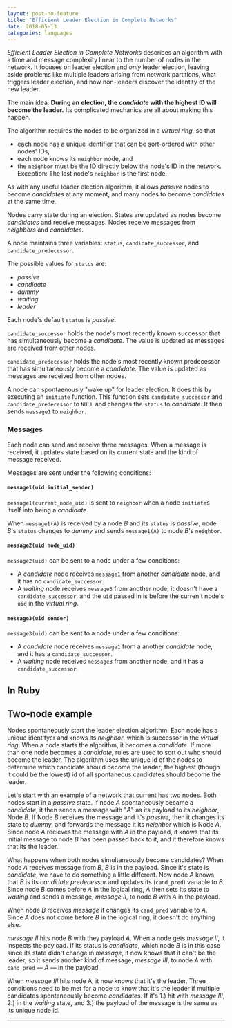 ```yaml
---
layout: post-no-feature
title: "Efficient Leader Election in Complete Networks"
date: 2018-05-13
categories: languages
---
```


*Efficient Leader Election in Complete Networks* describes an algorithm with a
time and message complexity linear to the number of nodes in the network. It
focuses on leader election and *only* leader election, leaving aside problems
like multiple leaders arising from network partitions, what triggers leader
election, and how non-leaders discover the identity of the new leader.

The main idea: __During an election, the *candidate* with the highest ID will
become the leader.__ Its complicated mechanics are all about making this happen.

The algorithm requires the nodes to be organized in a *virtual ring*, so that

* each node has a unique identifier that can be sort-ordered with other nodes' IDs,
* each node knows its `neighbor` node, and
* the `neighbor` must be the ID directly below the node's ID in the network.
  Exception: The last node's `neighbor` is the first node.

As with any useful leader election algorithm, it allows *passive* nodes to
become *candidates* at any moment, and many nodes to become *candidates* at the
same time.

Nodes carry state during an election. States are updated as nodes become
*candidates* and receive messages. Nodes receive messages from *neighbors* and
*candidates*.

A node maintains three variables: `status`, `candidate_successor`, and
`candidate_predecessor`.

The possible values for `status` are:

* *passive*
* *candidate*
* *dummy*
* *waiting*
* *leader*

Each node's default `status` is *passive*.

`candidate_successor` holds the node's most recently known successor that has
simultaneously become a *candidate*. The value is updated as messages are
received from other nodes.

`candidate_predecessor` holds the node's most recently known predecessor that
has simultaneously become a *candidate*. The value is updated as messages are
received from other nodes.

A node can spontaenously "wake up" for leader election. It does this by
executing an `initiate` function. This function sets `candidate_successor` and
`candidate_predecessor` to `NULL` and changes the `status` to *candidate*. It
then sends `message1` to `neighbor`.

### Messages

Each node can send and receive three messages. When a message is received, it
updates state based on its current state and the kind of message received.

Messages are sent under the following conditions:

#### `message1(uid initial_sender)`

`message1(current_node_uid)` is sent to `neighbor` when a node `initiate`s itself into
being a *candidate*.

When `message1(A)` is received by a node *B* and its `status` is *passive*, node
*B*'s `status` changes to *dummy* and sends `message1(A)` to node *B*'s
`neighbor`.

#### `message2(uid node_uid)`

`message2(uid)` can be sent to a node under a few conditions:

* A *candidate* node receives `message1` from another *candidate* node, and it
  has no `candidate_successor`.
* A *waiting* node receives `message3` from another node, it doesn't have a
  `candidate_successor`, and the `uid` passed in is before the curren't node's
  `uid` in the *virtual ring*.

#### `message3(uid sender)`

`message3(uid)` can be sent to a node under a few conditions:

* A *candidate* node receives `message1` from a another *candidate* node, and it
  has a `candidate_successor`.
* A *waiting* node receives `message3` from another node, and it has a
  `candidate_successor`.

## In Ruby

## Two-node example

Nodes spontaneously start the leader election algorithm. Each node has a unique
identifyer and knows its *neighbor*, which is successor in the *virtual ring*.
When a node starts the algorithm, it becomes a *candidate*. If more than one
node becomes a *candidate*, rules are used to sort out who should become the
leader. The algorithm uses the unique id of the nodes to determine which
candidate should become the leader; the highest (though it could be the lowest)
id of all spontaneous candidates should become the leader.

Let's start with an example of a network that current has two nodes. Both nodes
start in a *passive* state. If node *A* spontaneously became a *candidate*, it
then sends a message with "*A*" as its payload to its *neighbor*, Node *B*. If
Node *B* receives the message and it's *passive*, then it changes its state to
*dummy*, and forwards the message it its *neighbor* which is Node *A*. Since
node *A* recieves the message with *A* in the payload, it knows that its initial
message to node *B* has been passed back to it, and it therefore knows that its
the leader.

What happens when both nodes simultaneously become candidates? When node *A*
receives message from *B*, *B* is in the payload. Since it's state is
*candidate*, we have to do something a little different. Now node *A* knows that
*B* is its *candidate predecessor* and updates its (`cand_pred`) variable to
*B*. Since node *B* comes before *A* in the logical ring, *A* then sets its
state to *waiting* and sends a message, *message II*, to node *B* with *A* in
the payload.

When node *B* receives *message* it changes its `cand_pred` variable to *A*.
Since *A* does not come before *B* in the logical ring, it doesn't do anything
else.

*message II* hits node *B* with they payload *A*. When a node gets *message II*,
it inspects the payload. If its status is *candidate*, which node *B* is in this
case since its state didn't change in *message*, it now knows that it can't be
the leader, so it sends another kind of message, *message III*, to node *A* with
`cand_pred` — *A* — in the payload.

When *message III* hits node A, it now knows that it's the leader. Three
conditions need to be met for a node to know that it's the leader if multiple
candidates spontaneously become *candidate*s. If it's 1.) hit with *message
III*, 2.) in the *waiting* state, and 3.) the payload of the message is the same
as its unique node id.

<hr>


